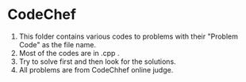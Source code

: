 # CodeChef
1. This folder contains various codes to problems with their "Problem Code" as the file name.
2. Most of the codes are in .cpp .
3. Try to solve first and then look for the solutions.
4. All problems are from CodeChhef online judge.
